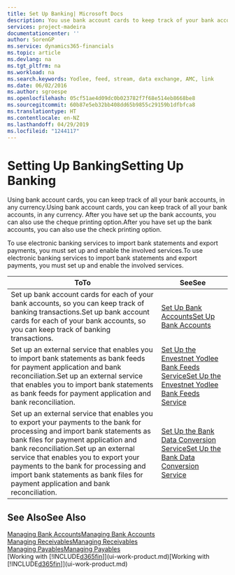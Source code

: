 ```yaml
---
title: Set Up Banking| Microsoft Docs
description: You use bank account cards to keep track of your bank accounts and set up bank feeds, such as Yodlee, to exchange data.
services: project-madeira
documentationcenter: ''
author: SorenGP
ms.service: dynamics365-financials
ms.topic: article
ms.devlang: na
ms.tgt_pltfrm: na
ms.workload: na
ms.search.keywords: Yodlee, feed, stream, data exchange, AMC, link
ms.date: 06/02/2016
ms.author: sgroespe
ms.openlocfilehash: 05cf51ae4d09dc0b023782f7f68e514eb8668be8
ms.sourcegitcommit: 60b87e5eb32bb408dd65b9855c29159b1dfbfca8
ms.translationtype: HT
ms.contentlocale: en-NZ
ms.lasthandoff: 04/29/2019
ms.locfileid: "1244117"
---
```

# <a name="setting-up-banking"></a><span data-ttu-id="a2612-103">Setting Up Banking</span><span class="sxs-lookup"><span data-stu-id="a2612-103">Setting Up Banking</span></span>
<span data-ttu-id="a2612-104">Using bank account cards, you can keep track of all your bank accounts, in any currency.</span><span class="sxs-lookup"><span data-stu-id="a2612-104">Using bank account cards, you can keep track of all your bank accounts, in any currency.</span></span> <span data-ttu-id="a2612-105">After you have set up the bank accounts, you can also use the cheque printing option.</span><span class="sxs-lookup"><span data-stu-id="a2612-105">After you have set up the bank accounts, you can also use the check printing option.</span></span>

<span data-ttu-id="a2612-106">To use electronic banking services to import bank statements and  export payments, you must set up and enable the involved services.</span><span class="sxs-lookup"><span data-stu-id="a2612-106">To use electronic banking services to import bank statements and  export payments, you must set up and enable the involved services.</span></span>

| <span data-ttu-id="a2612-107">To</span><span class="sxs-lookup"><span data-stu-id="a2612-107">To</span></span> | <span data-ttu-id="a2612-108">See</span><span class="sxs-lookup"><span data-stu-id="a2612-108">See</span></span> |
| --- | --- |
| <span data-ttu-id="a2612-109">Set up bank account cards for each of your bank accounts, so you can keep track of banking transactions.</span><span class="sxs-lookup"><span data-stu-id="a2612-109">Set up bank account cards for each of your bank accounts, so you can keep track of banking transactions.</span></span> |[<span data-ttu-id="a2612-110">Set Up Bank Accounts</span><span class="sxs-lookup"><span data-stu-id="a2612-110">Set Up Bank Accounts</span></span>](bank-how-setup-bank-accounts.md) |
| <span data-ttu-id="a2612-111">Set up an external service that enables you to import bank statements as bank feeds for payment application and bank reconciliation.</span><span class="sxs-lookup"><span data-stu-id="a2612-111">Set up an external service that enables you to import bank statements as bank feeds for payment application and bank reconciliation.</span></span> |[<span data-ttu-id="a2612-112">Set Up the Envestnet Yodlee Bank Feeds Service</span><span class="sxs-lookup"><span data-stu-id="a2612-112">Set Up the Envestnet Yodlee Bank Feeds Service</span></span>](bank-how-setup-bank-statement-service.md) |
| <span data-ttu-id="a2612-113">Set up an external service that enables you to export your payments to the bank for processing  and import bank statements as bank files for payment application and bank reconciliation.</span><span class="sxs-lookup"><span data-stu-id="a2612-113">Set up an external service that enables you to export your payments to the bank for processing  and import bank statements as bank files for payment application and bank reconciliation.</span></span> |[<span data-ttu-id="a2612-114">Set Up the Bank Data Conversion Service</span><span class="sxs-lookup"><span data-stu-id="a2612-114">Set Up the Bank Data Conversion Service</span></span>](bank-how-setup-bank-data-conversion-service.md) |

## <a name="see-also"></a><span data-ttu-id="a2612-115">See Also</span><span class="sxs-lookup"><span data-stu-id="a2612-115">See Also</span></span>
[<span data-ttu-id="a2612-116">Managing Bank Accounts</span><span class="sxs-lookup"><span data-stu-id="a2612-116">Managing Bank Accounts</span></span>](bank-manage-bank-accounts.md)  
[<span data-ttu-id="a2612-117">Managing Receivables</span><span class="sxs-lookup"><span data-stu-id="a2612-117">Managing Receivables</span></span>](receivables-manage-receivables.md)  
[<span data-ttu-id="a2612-118">Managing Payables</span><span class="sxs-lookup"><span data-stu-id="a2612-118">Managing Payables</span></span>](payables-manage-payables.md)  
<span data-ttu-id="a2612-119">[Working with [!INCLUDE[d365fin](includes/d365fin_md.md)]](ui-work-product.md)</span><span class="sxs-lookup"><span data-stu-id="a2612-119">[Working with [!INCLUDE[d365fin](includes/d365fin_md.md)]](ui-work-product.md)</span></span>
